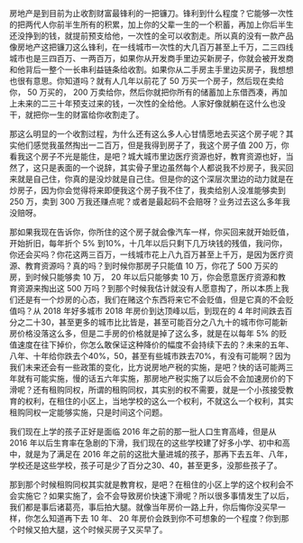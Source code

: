 <p>房地产是到目前为止收割财富最锋利的一把镰刀。锋利到什么程度？它能够一次性的把两代人你前半生所有的积累，加上你的父辈一生的一个积蓄，再加上你后半生还没挣到的钱，就提前预支给他，一次性的全可以收割走。所以真的没有一款产品像房地产这把镰刀这么锋利，在一线城市一次性的大几百万甚至上千万，二三四线城市也是三四百万、一两百万，如果你从开发商手里边买新房子，你就会被开发商和他背后一整个一长串利益链条给收割。如果你从二手房主手里边买房子，我想想也很有意思。你知道吗？就有人几年以前花了 50 万买一个房子，然后现在卖给你， 50 万买的， 200 万卖给你，然后你就把你所有的储蓄加上东借西凑，再加上未来的二三十年预支过来的钱，一次性的全给他。人家好像就躺在这什么也没干，就把你一生的财富给你收割走了。<p>
<p>那这么明显的一个收割过程，为什么还有这么多人心甘情愿地去买这个房子呢？其实他们感觉我虽然掏出一二百万，但是我得到房子了，我这个房子值 200 万，你看我这个房子不光是能住，是吧？城大城市里边医疗资源也好，教育资源也好，当然了，这只是表面的一个说辞，其实骨子里边虽然每个人都说我不炒房子，我买回来就是自己住，你真的是没炒就是自己住。但是你的这个深层次里边的动力就是在炒房子，因为你会觉得将来即便我这个房子我不住了，我卖给别人没准能够卖到 250 万，卖到 300 万我还赚点呢？或者是最起码不会赔呀？业务过去这么多年我没赔呀。<p>
<p>那如果我现在告诉你，你所住的这个房子就会像汽车一样，你买回来就开始贬值，开始折旧，每年折个 5% 到10%，十几年以后只剩下几万块钱的残值，我问你，你还会买吗？你花这两三百万，一线城市花上八九百万甚至上千万，是因为医疗资源、教育资源吗？真的吗？到时候你那房子只能值 10 万，你花了 500 万买的房，到时候只能够卖 10 万， 20 年以后只能够卖 10 万，你会愿意医疗资源和教育资源来掏出这 500 万吗？到那个时候我估计就没有人愿意掏了，所以本质上我们还是有一个炒房的心态，我们在赌这个东西将来它不会贬值，但是它真的不会贬值吗？从 2018 年好多城市 2018 年房价到达顶峰以后，到现在的 4 年时间跌去百分之二十30，甚至更多的城市比比皆是，甚至可能百分之八九十的城市你可能新房价格没落这么多，但是二手房的价格就是掉了这么多，就是在以每年 5% 的贬值速度在往下掉价，你怎么敢保证这种降价的幅度不会持续下去的？未来的五年、八年、十年给你跌去个40%，50，甚至有些城市跌去70%，有没有可能啊？因为我们未来还会有一些政策的变化，比方说房地产税的实施，是吧？快的话可能两三年就有可能实施，慢的话五六年实施，那房地产税实施了以后会不会加速房价的下滑呢？还有租购同权，所谓的租购同权，其实别的权不需要，就是一个小孩接受教育的权利，在租住的小区上，当地学校的这么一个权利，不就这么一个权利，其实租购同权一定能够实施，只是时间这个问题。<p>
<p>我们现在上学的孩子正好是面临 2016 年之前的那一批人口生育高峰，但是从 2016 年以后生育率在急剧的下滑，我们现在的这些学校建了好多小学、初中和高中，就是为了满足在 2016 年之前的这批大量进城的孩子，那再下去五年、八年，学校还是这些学校，孩子可是少了百分之30、40，甚至更多，没那些孩子了。<p>
<p>那到那个时候租购同权其实就是教育权，是吧？在租住的小区上学的这个权利会不会实施它？如果实施了，会不会导致房价快速下滑呢？所以很多事情发生了以后，我们都是事后诸葛亮，事后拍大腿。就像当年房价一路上升，你后悔你没买早一样，你怎么知道再下去 10 年、 20 年房价会跌到你不可想象的一个程度？你到那个时候又拍大腿，这个时候买房子又买早了。<p>